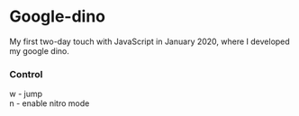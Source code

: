 # Google-dino

My first two-day touch with JavaScript in January 2020, where I developed my google dino.

### Control
w - jump<br/>
n - enable nitro mode
